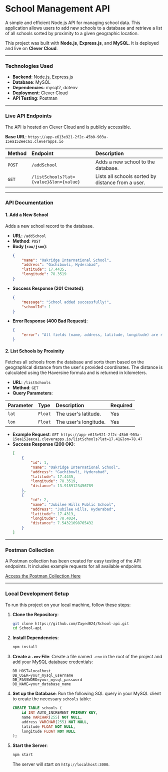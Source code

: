 # School Management API

A simple and efficient Node.js API for managing school data. This application allows users to add new schools to a database and retrieve a list of all schools sorted by proximity to a given geographic location.

This project was built with **Node.js**, **Express.js**, and **MySQL**. It is deployed and live on **Clever Cloud**.

-----

### Technologies Used

  - **Backend**: Node.js, Express.js
  - **Database**: MySQL
  - **Dependencies**: mysql2, dotenv
  - **Deployment**: Clever Cloud
  - **API Testing**: Postman

-----

### Live API Endpoints

The API is hosted on Clever Cloud and is publicly accessible.

**Base URL**: `https://app-e613e921-2f2c-45b0-903a-15ea152eeca1.cleverapps.io`

| Method | Endpoint | Description |
| :--- | :--- | :--- |
| `POST` | `/addSchool` | Adds a new school to the database. |
| `GET` | `/listSchools?lat={value}&lon={value}` | Lists all schools sorted by distance from a user. |

-----

### API Documentation

#### 1\. Add a New School

Adds a new school record to the database.

  - **URL**: `/addSchool`
  - **Method**: `POST`
  - **Body (`raw/json`)**:
    ```json
    {
        "name": "Oakridge International School",
        "address": "Gachibowli, Hyderabad",
        "latitude": 17.4435,
        "longitude": 78.3519
    }
    ```
  - **Success Response (201 Created)**:
    ```json
    {
        "message": "School added successfully!",
        "schoolId": 1
    }
    ```
  - **Error Response (400 Bad Request)**:
    ```json
    {
        "error": "All fields (name, address, latitude, longitude) are required."
    }
    ```

#### 2\. List Schools by Proximity

Fetches all schools from the database and sorts them based on the geographical distance from the user's provided coordinates. The distance is calculated using the Haversine formula and is returned in kilometers.

  - **URL**: `/listSchools`
  - **Method**: `GET`
  - **Query Parameters**:

| Parameter | Type | Description | Required |
| :--- | :--- | :--- | :--- |
| `lat` | `Float` | The user's latitude. | Yes |
| `lon` | `Float` | The user's longitude. | Yes |

  - **Example Request**: `GET https://app-e613e921-2f2c-45b0-903a-15ea152eeca1.cleverapps.io/listSchools?lat=17.41&lon=78.47`
  - **Success Response (200 OK)**:
    ```json
    [
        {
            "id": 1,
            "name": "Oakridge International School",
            "address": "Gachibowli, Hyderabad",
            "latitude": 17.4435,
            "longitude": 78.3519,
            "distance": 13.9189123456789
        },
        {
            "id": 2,
            "name": "Jubilee Hills Public School",
            "address": "Jubilee Hills, Hyderabad",
            "latitude": 17.4313,
            "longitude": 78.4024,
            "distance": 7.54321098765432
        }
    ]
    ```

-----

### Postman Collection

A Postman collection has been created for easy testing of the API endpoints. It includes example requests for all available endpoints.

[Access the Postman Collection Here](https://.postman.co/workspace/My-Workspace~e1a6355b-ebd6-4724-83c2-ebf4930f5632/collection/undefined?action=share&creator=41847856)

-----

### Local Development Setup

To run this project on your local machine, follow these steps:

1.  **Clone the Repository**:

    ```bash
    git clone https://github.com/Zayed024/School-api.git
    cd School-api
    ```

2.  **Install Dependencies**:

    ```bash
    npm install
    ```

3.  **Create a `.env` File**:
    Create a file named `.env` in the root of the project and add your MySQL database credentials:

    ```
    DB_HOST=localhost
    DB_USER=your_mysql_username
    DB_PASSWORD=your_mysql_password
    DB_NAME=your_database_name
    ```

4.  **Set up the Database**:
    Run the following SQL query in your MySQL client to create the necessary `schools` table:

    ```sql
    CREATE TABLE schools (
        id INT AUTO_INCREMENT PRIMARY KEY,
        name VARCHAR(255) NOT NULL,
        address VARCHAR(255) NOT NULL,
        latitude FLOAT NOT NULL,
        longitude FLOAT NOT NULL
    );
    ```

5.  **Start the Server**:

    ```bash
    npm start
    ```

    The server will start on `http://localhost:3000`.
